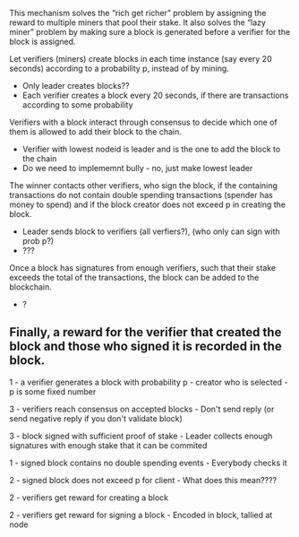 
This mechanism solves the “rich get richer” problem by assigning the reward to multiple miners that pool their stake. It also solves the “lazy miner” problem by making sure a block is generated before a verifier for the block is assigned.




Let verifiers (miners) create blocks in each time instance (say every 20 seconds) according to a probability p, instead of by mining.

- Only leader creates blocks??
- Each verifier creates a block every 20 seconds, if there are transactions according to some probability

Verifiers with a block interact through consensus to decide which one of them is allowed to add their block to the chain.

- Verifier with lowest nodeid is leader and is the one to add the block to the chain
- Do we need to implememnt bully - no, just make lowest leader

The winner contacts other verifiers, who sign the block, if the containing transactions do not contain double spending transactions (spender has money to spend) and if the block creator does not exceed p in creating the block. 

- Leader sends block to verifiers (all verfiers?), (who only can sign with prob p?)
- ???

Once a block has signatures from enough verifiers, such that their stake exceeds the total of the transactions, the block can be added to the blockchain. 

- ? 

Finally, a reward for the verifier that created the block and those who signed it is recorded in the block.
- 


1 - a verifier generates a block with probability p
    - creator who is selected
    - p is some fixed number

3 - verifiers reach consensus on accepted blocks
    - Don't send reply (or send negative reply if you don't validate block)

3 - block signed with sufficient proof of stake
    - Leader collects enough signatures with enough stake that it can be commited

1 - signed block contains no double spending events
    - Everybody checks it

2 - signed block does not exceed p for client
    - What does this mean????

2 - verifiers get reward for creating a block

2 - verifiers get reward for signing a block
    - Encoded in block, tallied at node